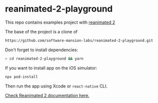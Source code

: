 # reanimated-2-playground

This repo contains examples project with [reanimated 2](https://docs.swmansion.com/react-native-reanimated/)

The base of the project is a clone of

```bash
https://github.com/software-mansion-labs/reanimated-2-playground.git
```

Don't forget to install dependencies:

```bash
> cd reanimated-2-playground && yarn
```

If you want to install app on the iOS simulator:

```bash
npx pod-install
```

Then run the app using Xcode or `react-native` CLI.

[Check Reanimated 2 documentation here.](https://docs.swmansion.com/react-native-reanimated/)
